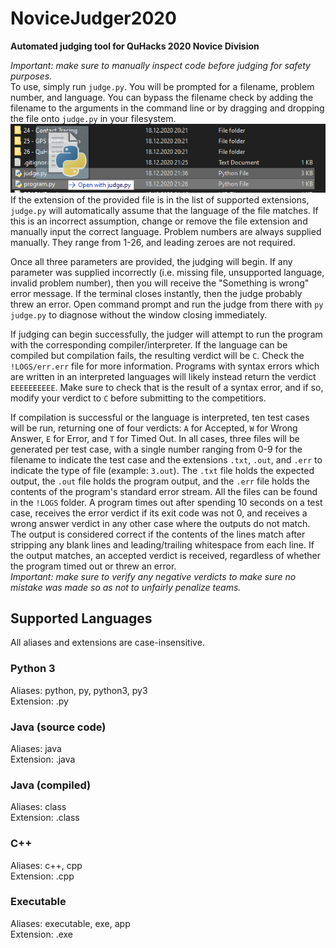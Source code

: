 # NoviceJudger2020
**Automated judging tool for QuHacks 2020 Novice Division**

*Important: make sure to manually inspect code before judging for safety purposes.*  
To use, simply run `judge.py`. You will be prompted for a filename, problem number, and language. You can bypass the filename check by adding the filename to the arguments in the command line or by dragging and dropping the file onto `judge.py` in your filesystem.
![Dragging file onto judge.py](docs/img1.png)
If the extension of the provided file is in the list of supported extensions, `judge.py` will automatically assume that the language of the file matches. If this is an incorrect assumption, change or remove the file extension and manually input the correct language.
Problem numbers are always supplied manually. They range from 1-26, and leading zeroes are not required.

Once all three parameters are provided, the judging will begin. If any parameter was supplied incorrectly (i.e. missing file, unsupported language, invalid problem number), then you will receive the "Something is wrong" error message. If the terminal closes instantly, then the judge probably threw an error. Open command prompt and run the judge from there with `py judge.py` to diagnose without the window closing immediately.

If judging can begin successfully, the judger will attempt to run the program with the corresponding compiler/interpreter. If the language can be compiled but compilation fails, the resulting verdict will be `C`. Check the `!LOGS/err.err` file for more information. Programs with syntax errors which are written in an interpreted languages will likely instead return the verdict `EEEEEEEEEE`. Make sure to check that is the result of a syntax error, and if so, modify your verdict to `C` before submitting to the competitiors.

If compilation is successful or the language is interpreted, ten test cases will be run, returning one of four verdicts: `A` for Accepted, `W` for Wrong Answer, `E` for Error, and `T` for Timed Out. In all cases, three files will be generated per test case, with a single number ranging from 0-9 for the filename to indicate the test case and the extensions `.txt`, `.out`, and `.err` to indicate the type of file (example: `3.out`). The `.txt` file holds the expected output, the `.out` file holds the program output, and the `.err` file holds the contents of the program's standard error stream. All the files can be found in the `!LOGS` folder. A program times out after spending 10 seconds on a test case, receives the error verdict if its exit code was not 0, and receives a wrong answer verdict in any other case where the outputs do not match. The output is considered correct if the contents of the lines match after stripping any blank lines and leading/trailing whitespace from each line. If the output matches, an accepted verdict is received, regardless of whether the program timed out or threw an error.  
*Important: make sure to verify any negative verdicts to make sure no mistake was made so as not to unfairly penalize teams.*

## Supported Languages
All aliases and extensions are case-insensitive.

### Python 3
Aliases: python, py, python3, py3  
Extension: .py

### Java (source code)
Aliases: java  
Extension: .java

### Java (compiled)
Aliases: class  
Extension: .class

### C++
Aliases: c++, cpp  
Extension: .cpp

### Executable
Aliases: executable, exe, app  
Extension: .exe
